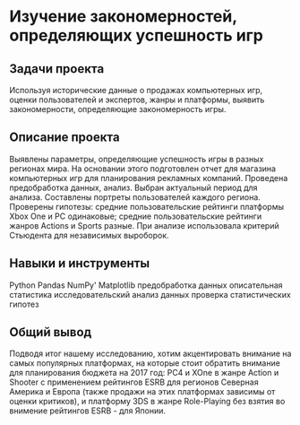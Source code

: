 # Изучение закономерностей, определяющих успешность игр

## Задачи проекта
Используя исторические данные о продажах компьютерных игр, оценки пользователей и экспертов, жанры и платформы, выявить закономерности, определяющие закономерность игры.

## Описание проекта
Выявлены параметры, определяющие успешность игры в разных регионах мира. На основании этого подготовлен отчет для магазина компьютерных игр для планирования рекламных компаний. Проведена предобработка данных, анализ. Выбран актуальный период для анализа. Составлены портреты пользователей каждого региона. 
Проверены гипотезы: средние пользовательские рейтинги платформы Xbox One и PC одинаковые; средние пользовательские рейтинги жанров Actions и Sports разные. При анализе использовала критерий Стьюдента для независимых выроборок. 

## Навыки и инструменты
Python
Pandas
NumPy'
Matplotlib
предобработка данных
описательная статистика
исследовательский анализ данных
проверка статистических гипотез

## Общий вывод
Подводя итог нашему исследованию, хотим акцентировать внимание на самых популярных платформах, на которые стоит обратить внимание для планирования бюджета на 2017 год: PC4 и XOne в жанре Action и Shooter с применением рейтингов ESRB для регионов Северная Америка и Европа (также продажи на этих платформах зависимы от оценки критиков), и платформу 3DS в жанре Role-Playing без взятия во внимение рейтингов ESRB - для Японии.
